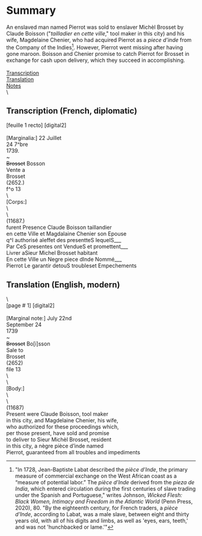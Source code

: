 # Summary   
An enslaved man named Pierrot was sold to enslaver Michèl Brosset by Claude Boisson ("*tailladier en cette ville*," tool maker in this city) and his wife, Magdelaine Chenier, who had acquired Pierrot as a *piece d'inde* from the Company of the Indies[^1]. However, Pierrot went missing after having gone maroon. Boisson and Chenier promise to catch Pierrot for Brosset in exchange for cash upon delivery, which they succeed in accomplishing.   
\
[Transcription](#transcription-(French,-diplomatic))  
[Translation](#translation-(English,-modern))  
[Notes](#notes)  
\
## Transcription (French, diplomatic)   
[feuille 1 recto] [digital2]  
\
[Marginalia:] 22 Juillet  
24 7^bre  
1739.  
~  
~~Brosset~~ Bosson  
Vente a  
Brosset  
(2652.)  
f^o 13  
\    
[Corps:]  
\  
\  
    (11687.)  
furent Presence Claude Boisson taillandier  
en cette Ville et Magdalaine Chenier son Epouse  
q^l authorisé aleffet des presentteS lequelS___  
Par CeS presentes ont VendueS et promettent___  
Livrer aSieur Michel Brosset habitant  
En cette Ville un Negre piece dInde Nommé___  
Pierrot Le garantir detouS troubleset Empechements   

## Translation (English, modern)    
\   
[page # 1] [digital2]  
\
[Marginal note:] July 22nd  
September 24  
1739  
~  
~~Brosset~~  Bo[i]sson  
Sale to   
Brosset  
(2652)  
file 13    
\    
\    
[Body:]  
\      
\    
    (11687)  
Present were Claude Boisson, tool maker  
in this city, and Magdelaine Chenier, his wife,  
who authorized for these proceedings which,   
per those present, have sold and promise  
to deliver to Sieur Michèl Brosset, resident   
in this city, a nègre pièce d’inde named  
Pierrot, guaranteed from all troubles and impediments  
  

[^1]: "In 1728, Jean-Baptiste Labat described the *pièce d’Inde*, the primary measure of commercial exchange on the West African coast as a “measure of potential labor.” The *pièce d’Inde* derived from the *pieza de India*, which entered circulation during the first centuries of slave trading under the Spanish and Portuguese," writes Johnson, *Wicked Flesh: Black Women, Intimacy and Freedom in the Atlantic World* (Penn Press, 2020), 80. "By the eighteenth century, for French traders, a *pièce d’Inde*, according to Labat, was a male slave, between eight and thirty years old, with all of his digits and limbs, as well as 'eyes, ears, teeth,' and was not 'hunchbacked or lame.'"